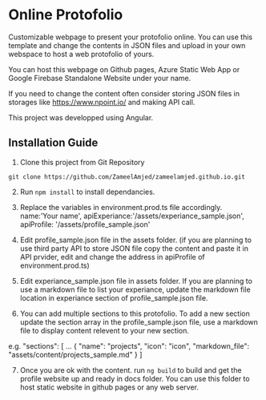 # Online Protofolio

Customizable webpage to present your protofolio online. You can use this template and change the contents in JSON files and upload in your own webspace to host a web protofolio of yours.

You can host this webpage on Github pages, Azure Static Web App or Google Firebase Standalone Website under your name.

If you need to change the content often consider storing JSON files in storages like https://www.npoint.io/ and making API call.

This project was developped using Angular.

## Installation Guide
1. Clone this project from Git Repository

`git clone https://github.com/ZameelAmjed/zameelamjed.github.io.git`

2. Run ``npm install`` to install dependancies.

3. Replace the variables in environment.prod.ts file accordingly.
    name:'Your name',
    apiExperiance:'/assets/experiance_sample.json',
    apiProfile: '/assets/profile_sample.json'

4. Edit profile_sample.json file in the assets folder. (if you are planning to use third party API to store JSON file copy the content and paste it in API prvider, edit and change the address in apiProfile of environment.prod.ts)

5. Edit experiance_sample.json file in assets folder. If you are planning to use a markdown file to list your experiance, update the markdown file location in experiance section of profile_sample.json file.

6. You can add multiple sections to this protofolio. To add a new section update the section array in the profile_sample.json file, use a markdown file to display content relevent to your new section.

e.g.
"sections": [
     ...
        {
            "name": "projects",
            "icon": "icon",
            "markdown_file": "assets/content/projects_sample.md"
        }
    ]

7. Once you are ok with the content. run ``ng build`` to build and get the profile website up and ready in docs folder. You can use this folder to host static website in github pages or any web server.

